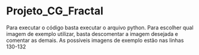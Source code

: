 # Projeto_CG_Fractal

Para executar o código basta executar o arquivo python. Para escolher qual imagem de exemplo utilizar, basta descomentar a imagem desejada e comentar as demais. As possíveis imagens de exemplo estão nas linhas 130-132